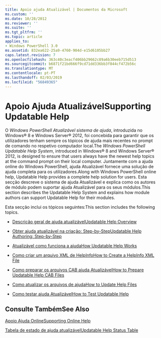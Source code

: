 ```yaml
---
title: Apoio ajuda Atualizável | Documentos da Microsoft
ms.custom: ''
ms.date: 10/28/2012
ms.reviewer: ''
ms.suite: ''
ms.tgt_pltfrm: ''
ms.topic: article
applies_to:
- Windows PowerShell 3.0
ms.assetid: 832ea622-25a9-4760-904d-e15d6105bb27
caps.latest.revision: 7
ms.openlocfilehash: 363c40c3eacf406bb29662c89a6b30eeb715d513
ms.sourcegitcommit: b6871f21bd666f9cd71dd336bb3f844cf472b56c
ms.translationtype: MT
ms.contentlocale: pt-PT
ms.lasthandoff: 02/03/2019
ms.locfileid: "56849365"
---
```

# <a name="supporting-updatable-help"></a><span data-ttu-id="6c9bc-102">Apoio Ajuda Atualizável</span><span class="sxs-lookup"><span data-stu-id="6c9bc-102">Supporting Updatable Help</span></span>

<span data-ttu-id="6c9bc-103">O *Windows PowerShell Atualizável sistema de ajuda*, introduzida no Windows® 8 e Windows Server® 2012, foi concebida para garantir que os utilizadores tenham sempre os tópicos de ajuda mais recentes no prompt de comando no respetivo computador local.</span><span class="sxs-lookup"><span data-stu-id="6c9bc-103">The *Windows PowerShell Updatable Help System*, introduced in Windows® 8 and Windows Server® 2012, is designed to ensure that users always have the newest help topics at the command prompt on their local computer.</span></span> <span data-ttu-id="6c9bc-104">Juntamente com a ajuda online do Windows PowerShell, ajuda Atualizável fornece uma solução de ajuda completa para os utilizadores.</span><span class="sxs-lookup"><span data-stu-id="6c9bc-104">Along with Windows PowerShell online help, Updatable Help provides a complete help solution for users.</span></span> <span data-ttu-id="6c9bc-105">Esta secção descreve o sistema de ajuda Atualizável e explica como os autores de módulo podem suportar ajuda Atualizável para os seus módulos.</span><span class="sxs-lookup"><span data-stu-id="6c9bc-105">This section describes the Updatable Help System and explains how module authors can support Updatable Help for their modules.</span></span>

<span data-ttu-id="6c9bc-106">Esta secção inclui os tópicos seguintes:</span><span class="sxs-lookup"><span data-stu-id="6c9bc-106">This section includes the following topics.</span></span>

- [<span data-ttu-id="6c9bc-107">Descrição geral de ajuda atualizável</span><span class="sxs-lookup"><span data-stu-id="6c9bc-107">Updatable Help Overview</span></span>](./updatable-help-overview.md)

- [<span data-ttu-id="6c9bc-108">Obter ajuda atualizável na criação: Step-by-Step</span><span class="sxs-lookup"><span data-stu-id="6c9bc-108">Updatable Help Authoring: Step-by-Step</span></span>](./updatable-help-authoring-step-by-step.md)

- [<span data-ttu-id="6c9bc-109">Atualizável como funciona a ajuda</span><span class="sxs-lookup"><span data-stu-id="6c9bc-109">How Updatable Help Works</span></span>](./how-updatable-help-works.md)

- [<span data-ttu-id="6c9bc-110">Como criar um arquivo XML de HelpInfo</span><span class="sxs-lookup"><span data-stu-id="6c9bc-110">How to Create a HelpInfo XML File</span></span>](./how-to-create-a-helpinfo-xml-file.md)

- [<span data-ttu-id="6c9bc-111">Como preparar os arquivos CAB ajuda Atualizável</span><span class="sxs-lookup"><span data-stu-id="6c9bc-111">How to Prepare Updatable Help CAB Files</span></span>](./how-to-prepare-updatable-help-cab-files.md)

- [<span data-ttu-id="6c9bc-112">Como atualizar os arquivos de ajuda</span><span class="sxs-lookup"><span data-stu-id="6c9bc-112">How to Update Help Files</span></span>](./how-to-update-help-files.md)

- [<span data-ttu-id="6c9bc-113">Como testar ajuda Atualizável</span><span class="sxs-lookup"><span data-stu-id="6c9bc-113">How to Test Updatable Help</span></span>](./how-to-test-updatable-help.md)

## <a name="see-also"></a><span data-ttu-id="6c9bc-114">Consulte Também</span><span class="sxs-lookup"><span data-stu-id="6c9bc-114">See Also</span></span>

[<span data-ttu-id="6c9bc-115">Apoio Ajuda Online</span><span class="sxs-lookup"><span data-stu-id="6c9bc-115">Supporting Online Help</span></span>](./supporting-online-help.md)

[<span data-ttu-id="6c9bc-116">Tabela de estado de ajuda atualizável</span><span class="sxs-lookup"><span data-stu-id="6c9bc-116">Updatable Help Status Table</span></span>](https://www.microsoft.com/en-us/itpro/windows)